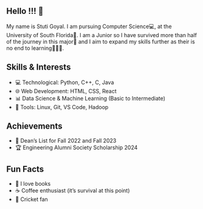 ## Hello !!! 👋

My name is Stuti Goyal. 
I am pursuing Computer Science💻, at the University of South Florida🌴.
I am a Junior so I have survived more than half of the journey in this major🫡 and I aim to expand my skills further as their is no end to learning👩🏻‍💻.  
 
## Skills & Interests
- 💻 Technological: Python, C++, C, Java 
- 🌐 Web Development: HTML, CSS, React  
- 📊 Data Science & Machine Learning (Basic to Intermediate)  
- 🔧 Tools: Linux, Git, VS Code, Hadoop 

## Achievements
- 🏅 Dean’s List for Fall 2022 and Fall 2023  
- 🏆 Engineering Alumni Society Scholarship 2024  

## Fun Facts
- 📔 I love books  
- ☕ Coffee enthusiast (it’s survival at this point)  
- 🏏 Cricket fan  
